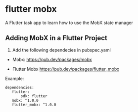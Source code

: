 # flutter mobx

A Flutter task app to learn how to use the MobX state manager

## Adding MobX in a Flutter Project

 1. Add the following dependecies in pubspec.yaml
 
   - Mobx:
      https://pub.dev/packages/mobx
      
   - Flutter Mobx
      https://pub.dev/packages/flutter_mobx
    
   Example:
   ```
   dependencies:
      flutter:
          sdk: flutter
      mobx: ^1.0.0
      flutter_mobx: ^1.0.0
   ```
